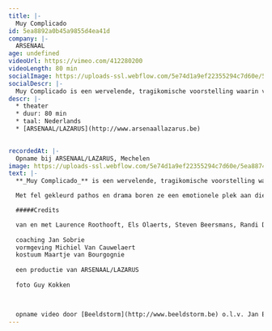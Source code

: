 ```yaml
---
title: |-
  Muy Complicado
id: 5ea8892a0b45a9855d4ea41d
company: |-
  ARSENAAL
age: undefined
videoUrl: https://vimeo.com/412280200
videoLength: 80 min
socialImage: https://uploads-ssl.webflow.com/5e74d1a9ef22355294c7d60e/5ea887469467e3cf02a01192_Schermafbeelding%202020-04-28%20om%2021.42.41.png
socialDescr: |-
  Muy Complicado is een wervelende, tragikomische voorstelling waarin vier spelers omgaan met het lijden van de mens als soort. De personages lijken weggelopen uit films van de Spaanse cineast Pedro Almodovar. Met fel gekleurd pathos en drama boren ze een emotionele plek aan die groter is dan het leven zelf. De dingen des levens worden uitvergroot met maar één doel: (h)erkenning en troost.
descr: |-
  * theater
  * duur: 80 min
  * taal: Nederlands
  * [ARSENAAL/LAZARUS](http://www.arsenaallazarus.be)

  ‍
recordedAt: |-
  Opname bij ARSENAAL/LAZARUS, Mechelen
image: https://uploads-ssl.webflow.com/5e74d1a9ef22355294c7d60e/5ea887469467e3cf02a01192_Schermafbeelding%202020-04-28%20om%2021.42.41.png
text: |-
  **_Muy Complicado_** is een wervelende, tragikomische voorstelling waarin vier spelers omgaan met het lijden van de mens als soort. De personages lijken weggelopen uit films van de Spaanse cineast Pedro Almodovar.

  Met fel gekleurd pathos en drama boren ze een emotionele plek aan die groter is dan het leven zelf. De dingen des levens worden uitvergroot met maar één doel: (h)erkenning en troost.

  #####Credits

  van en met Laurence Roothooft, Els Olaerts, Steven Beersmans, Randi De Vlieghe
  
  coaching Jan Sobrie
  vormgeving Michiel Van Cauwelaert
  kostuum Maartje van Bourgognie
  
  een productie van ARSENAAL/LAZARUS
  
  foto Guy Kokken

  ‍

  opname video door [Beeldstorm](http://www.beeldstorm.be) o.l.v. Jan Bosteels
---
```

